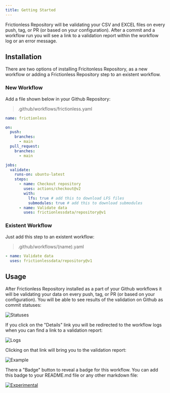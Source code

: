 ```yaml
---
title: Getting Started
---
```


Frictionless Repository will be validating your CSV and EXCEL files on every push, tag, or PR (or based on your configuration). After a commit and a workflow run you will see a link to a validation report within the workflow log or an error message.

## Installation

There are two options of installing Fricitonless Repository, as a new workflow or adding a Frictionless Repository step to an existent workflow.

### New Workflow

Add a file shown below in your Github Repository:

> .github/workflows/frictionless.yaml

```yaml
name: frictionless

on:
  push:
    branches:
      - main
  pull_request:
    branches:
      - main

jobs:
  validate:
    runs-on: ubuntu-latest
    steps:
      - name: Checkout repository
        uses: actions/checkout@v2
        with:
          lfs: true # add this to download LFS files
          submodules: true # add this to download submodules
      - name: Validate data
        uses: frictionlessdata/repository@v1
```

### Existent Workflow

Just add this step to an existent workflow:

> .github/workflows/(name).yaml

```yaml
- name: Validate data
  uses: frictionlessdata/repository@v1
```

## Usage

After Frictionless Repository installed as a part of your Github workflows it will be validating your data on every push, tag, or PR (or based on your configuration). You will be able to see results of the validation on Github as commit statuses:

![Statuses](/img/statuses.png)

If you click on the "Details" link you will be redirected to the workflow logs when you can find a link to a validation report:

![Logs](/img/logs.png)

Clicking on that link will bring you to the validation report:

![Example](/img/example.png)

There a "Badge" button to reveal a badge for this workflow. You can add this badge to your README.md file or any other markdown file:

[![Experimental](https://github.com/frictionlessdata/repository-demo/actions/workflows/experimental.yaml/badge.svg)](https://repository.frictionlessdata.io/report?user=frictionlessdata&repo=repository-demo&flow=experimental)

